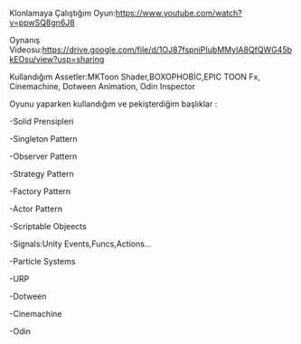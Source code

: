 Klonlamaya Çalıştığım Oyun:https://www.youtube.com/watch?v=ppwSQ8gn6J8

Oynanış Videosu:https://drive.google.com/file/d/1OJ87fspniPIubMMyIA8QfQWG45bkEOsu/view?usp=sharing

Kullandığım Assetler:MKToon Shader,BOXOPHOBİC,EPIC TOON Fx, Cinemachine, Dotween Animation, Odin Inspector

Oyunu yaparken kullandığım ve pekişterdiğim başlıklar :

-Solid Prensipleri

-Singleton Pattern

-Observer Pattern

-Strategy Pattern

-Factory Pattern

-Actor Pattern

-Scriptable Objeects

-Signals:Unity Events,Funcs,Actions...

-Particle Systems

-URP

-Dotween

-Cinemachine

-Odin
